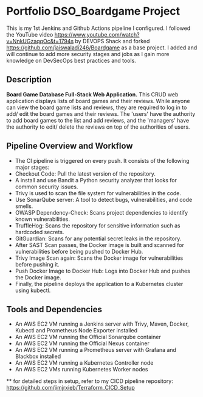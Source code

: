 # Portfolio DSO_Boardgame Project
This is my 1st Jenkins and Github Actions pipeline I configured. I followed the YouTube video https://www.youtube.com/watch?v=NnkUGzaqqOc&t=1794s by DEVOPS Shack and forked https://github.com/jaiswaladi246/Boardgame as a base project. I added and will continue to add more security stages and jobs as I gain more knowledge on DevSecOps best practices and tools. 

## Description

**Board Game Database Full-Stack Web Application.**
This CRUD web application displays lists of board games and their reviews. While anyone can view the board game lists and reviews, they are required to log in to add/ edit the board games and their reviews. The 'users' have the authority to add board games to the list and add reviews, and the 'managers' have the authority to edit/ delete the reviews on top of the authorities of users.  


## Pipeline Overview and Workflow
- The CI pipeline is triggered on every push. It consists of the following major stages:
- Checkout Code: Pull the latest version of the repository.
- A install and use Bandit a Python security analyzer that looks for common security issues.
- Trivy is used to scan the file system for vulnerabilities in the code.
- Use SonarQube server: A tool to detect bugs, vulnerabilities, and code smells.
- OWASP Dependency-Check: Scans project dependencies to identify known vulnerabilities.
- TruffleHog: Scans the repository for sensitive information such as hardcoded secrets.
- GitGuardian: Scans for any potential secret leaks in the repository.
- After SAST Scan passes, the Docker image is built and scanned for vulnerabilities before being pushed to Docker Hub.
- Trivy Image Scan again: Scans the Docker image for vulnerabilities before pushing it.
- Push Docker Image to Docker Hub: Logs into Docker Hub and pushes the Docker image.
- Finally, the pipeline deploys the application to a Kubernetes cluster using kubectl.

## Tools and Dependencies
- An AWS EC2 VM running a Jenkins server with Trivy, Maven, Docker, Kubectl and Prometheus Node Exporter installed
- An AWS EC2 VM running the Official Sonarqube container
- An AWS EC2 VM running the Official Nexus container
- An AWS EC2 VM running a Prometheus server with Grafana and Blackbox installed
- An AWS EC2 VM running a Kubernetes Controller node
- An AWS EC2 VMs running Kubernetes Worker nodes

 ** for detailed steps in setup, refer to my CICD pipeline repository: https://github.com/jimjrxieb/Terraform_CICD_Setup

